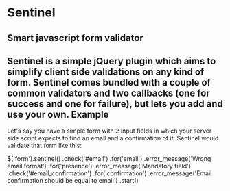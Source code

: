 Sentinel
========
Smart javascript form validator
-------------------------------
Sentinel is a simple jQuery plugin which aims to simplify client side validations on any kind of form.
Sentinel comes bundled with a couple of common validators and two callbacks (one for success and one for failure), but lets you add and use your own.
Example
------------------
Let's say you have a simple form with 2 input fields in which your server side script expects to find an email and a confirmation of it.
Sentinel would validate that form like this: 

$('form').sentinel()
  .check('#email')
    .for('email')
      .error_message('Wrong email format')
    .for('presence')
      .error_message('Mandatory field')      
  .check('#email_confirmation')
    .for('confirmation')
      .error_message('Email confirmation should be equal to email')
  .start()



